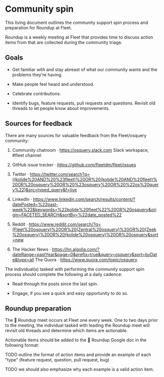 # Community spin

This living document outlines the community support spin process and preparation for Roundup at Fleet.

Roundup is a weekly meeting at Fleet that provides time to discuss action items from that are collected during the community triage.

## Goals

- Get familiar with and stay abreast of what our community wants and the problems they're having.

- Make people feel heard and understood.  

- Celebrate contributions. 

- Identify bugs, feature requests, pull requests and questions.  Revisit old threads to let people know about improvements.

## Sources for feedback

There are many sources for valuable feedback from the Fleet/osquery community:

1. Community chatroom · 
https://osquery.slack.com Slack workspace, #fleet channel

2. GitHub issue tracker · 
https://github.com/fleetdm/fleet/issues

3. Twitter · https://twitter.com/search?q=((kolide%20AND%20%23fleet)%20OR%20(kolide%20AND%20fleet)%20OR%20osquery%20OR%20%23osquery%20OR%20%22os%20query%22)&src=typed_query&f=live

4. LinkedIn · https://www.linkedin.com/search/results/content/?datePosted=%22past-week%22&keywords=%22kolide%20fleet%22%20OR%20osquery&origin=FACETED_SEARCH&sortBy=%22date_posted%22

5. Reddit · https://www.reddit.com/search/?q=(Fleet%20osquery)%20OR%20(Zentral%20osquery)%20OR%20(Zeek%20osquery)%20OR%20(kolide%20osquery)%20OR%20osquery&sort=new

6. The Hacker News · https://hn.algolia.com/?dateRange=pastYear&page=0&prefix=true&query=osquery&sort=byDate&type=all
 The Quora · https://www.quora.com/topic/osquery

The individual(s) tasked with performing the community support spin process should complete the following at a daily cadence:

- Read through the posts since the last spin.

- Engage, if you see a quick and easy opportunity to do so.

## Roundup preparation

The 🐄 Roundup meet occurs at Fleet one every week. One to two days prior to the meeting, the individual tasked with leading the Roundup meet will revisit old threads and determine which items are actionable.

Actionable items should be added to the 🐄 Roundup Google doc in the following format:

TODO outline the format of action items and provide an example of each "type" (feature request, question, pull request, bug)

TODO we should also emphasize why each example is a valid action item.
